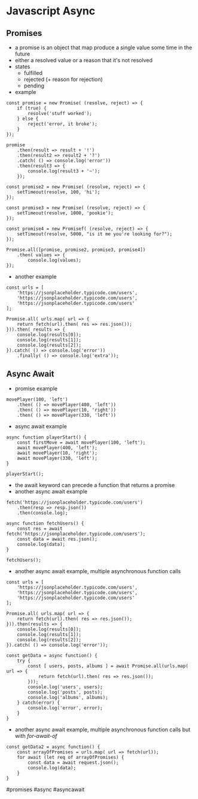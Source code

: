 # Javascript Async
## Promises
- a promise is an object that map produce a single value some time in the future
- either a resolved value or a reason that it's not resolved
- states
	- fulfilled
	- rejected (+ reason for rejection)
	- pending
- example
```
const promise = new Promise( (resolve, reject) => {
	if (true) {
		resolve('stuff worked');
	} else {
		reject('error, it broke');
	}
});

promise
	.then(result => result + '!')
	.then(result2 => result2 + '?')
	.catch( () => console.log('error'))
	.then(result3 => {
		console.log(result3 + '~');
	});

const promise2 = new Promise( (resolve, reject) => {
	setTimeout(resolve, 100, 'hi');
});

const promise3 = new Promise( (resolve, reject) => {
	setTimeout(resolve, 1000, 'pookie');
});

const promise4 = new Promisef( (resolve, reject) => {
	setTimeout(resolve, 5000, "is it me you're looking for?");
});

Promise.all([promise, promise2, promise3, promise4])
	.then( values => {
		console.log(values);
});
```

- another example
```
const urls = [
	'https://jsonplaceholder.typicode.com/users',
	'https://jsonplaceholder.typicode.com/users',
	'https://jsonplaceholder.typicode.com/users'
];

Promise.all( urls.map( url => {
	return fetch(url).then( res => res.json());
})).then( results => {
	console.log(results[0]);
	console.log(results[1]);
	console.log(results[2]);
}).catch( () => console.log('error'))
	.finally( () => console.log('extra'));
```

## Async Await
- promise example
```
movePlayer(100, 'left')
	.then( () => movePlayer(400, 'left'))
	.then( () => movePlayer(10, 'right'))
	.then( () => movePlayer(330, 'left'))
```

- async await example
```
async function playerStart() {
	const firstMove = await movePlayer(100, 'left');
	await movePlayer(400, 'left');
	await movePlayer(10, 'right');
	await movePlayer(330, 'left');
}

playerStart();
```

- the await keyword can precede a function that returns a promise
- another async await example
```
fetch('https://jsonplaceholder.typicode.com/users')
	.then(resp => resp.json())
	.then(console.log);

async function fetchUsers() {
	const res = await fetch('https://jsonplaceholder.typicode.com/users');
	const data = await res.json();
	console.log(data);
}

fetchUsers();
```

- another async await example, multiple asynchronous function calls
```
const urls = [
	'https://jsonplaceholder.typicode.com/users',
	'https://jsonplaceholder.typicode.com/users',
	'https://jsonplaceholder.typicode.com/users'
];

Promise.all( urls.map( url => {
	return fetch(url).then( res => res.json());
})).then(results => {
	console.log(results[0]);
	console.log(results[1]);
	console.log(results[2]);
}).catch( () => console.log('error'));

const getData = async function() {
	try {
		const [ users, posts, albums ] = await Promise.all(urls.map( url => {
			return fetch(url).then( res => res.json());
		}));
		console.log('users', users);
		console.log('posts', posts);
		console.log('albums', albums);
	} catch(error) {
		console.log('error', error);
	}
}
```

- another async await example, multiple asynchronous function calls but with *for-await-of*
```
const getData2 = async function() {
	const arrayOfPromises = urls.map( url => fetch(url));
	for await (let req of arrayOfPromises) {
		const data = await request.json();
		console.log(data);
	}
}
```
#promises #async #asyncawait